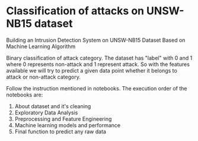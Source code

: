# Classification of attacks on UNSW-NB15 dataset
Building an Intrusion Detection System on UNSW-NB15 Dataset Based on Machine Learning Algorithm

Binary classification of attack category.
The dataset has "label" with 0 and 1 where 0 represents non-attack and 1 represent attack.
So with the features available we will try to predict a given data point whether it belongs to attack or non-attack category.

Follow the instruction mentioned in notebooks. The execution order of the notebooks are:
1. About dataset and it's cleaning
2. Exploratory Data Analysis
3. Preprocessing and Feature Engineering
4. Machine learning models and performance
5. Final function to predict any raw data
